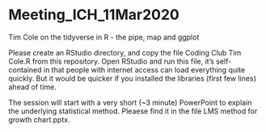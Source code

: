 # Meeting_ICH_11Mar2020
Tim Cole on the tidyverse in R -  the pipe, map and ggplot

Please create an RStudio directory, and copy the file Coding Club Tim Cole.R from this repository.  Open RStudio and run this file, 
it’s self-contained in that people with internet access can load everything quite quickly. But it would be quicker if you 
installed the libraries (first few lines) ahead of time.

The session will start with a very short (~3 minute) PowerPoint to explain the underlying statistical method.  Pleaese find it 
in the file LMS method for growth chart.pptx. 
